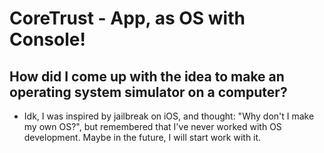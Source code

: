 # CoreTrust - App, as OS with Console!
## How did I come up with the idea to make an operating system simulator on a computer?
- Idk, I was inspired by jailbreak on iOS, and thought: "Why don't I make my own OS?", but remembered that I've never worked with OS development. Maybe in the future, I will start work with it.
